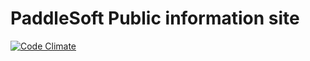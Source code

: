 # PaddleSoft Public information site
[![Code Climate](https://codeclimate.com/github/isaacmg/paddlesoft_public/badges/gpa.svg)](https://codeclimate.com/github/isaacmg/paddlesoft_public)
